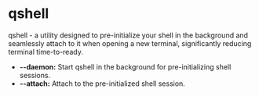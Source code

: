 # qshell

qshell - a utility designed to pre-initialize your shell in the background and seamlessly attach to it when opening a new terminal, significantly reducing terminal time-to-ready.

- **--daemon:** Start qshell in the background for pre-initializing shell sessions.
- **--attach:** Attach to the pre-initialized shell session.
